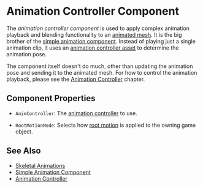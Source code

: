 # Animation Controller Component

The *animation controller component* is used to apply complex animation playback and blending functionality to an [animated mesh](../animated-mesh-component.md). It is the big brother of the [simple animation component](../simple-animation-component.md). Instead of playing just a single animation clip, it uses an [animation controller asset](animation-controller-asset.md) to determine the animation pose.

The component itself doesn't do much, other than updating the animation pose and sending it to the animated mesh. For how to control the animation playback, please see the [Animation Controller](Animation-Controller.md) chapter.

## Component Properties

* `AnimController`: The [animation controller](animation-controller-asset.md) to use.

* `RootMotionMode`: Selects how [root motion](../root-motion.md) is applied to the owning game object.

## See Also


* [Skeletal Animations](Skeletal-Animation.md)
* [Simple Animation Component](../simple-animation-component.md)
* [Animation Controller](Animation-Controller.md)
